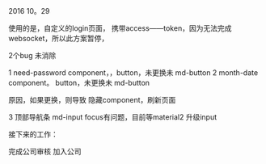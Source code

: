 2016 10。29

使用的是，自定义的login页面，
携带access——token，因为无法完成websocket，所以此方案暂停，


2个bug 未消除

1 need-password component，，button，未更换未 md-button
2 month-date component。     button，未更换未 md-button

原因，如果更换，则导致 隐藏component，刷新页面

3  顶部导航条  md-input  focus有问题，目前等material2 升级input




接下来的工作：

  完成公司审核
  加入公司


